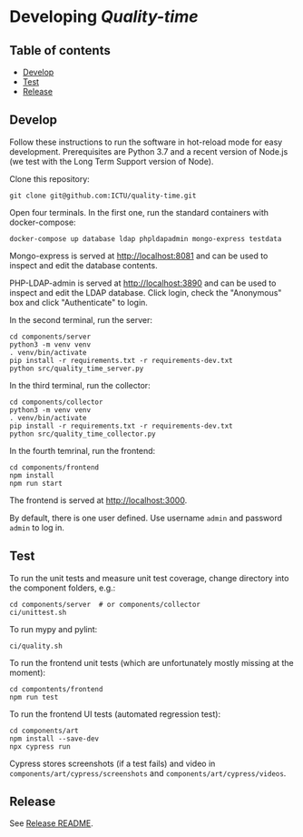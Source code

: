 # Developing *Quality-time*

## Table of contents

- [Develop](#develop)
- [Test](#test)
- [Release](#release)

## Develop

Follow these instructions to run the software in hot-reload mode for easy development. Prerequisites are Python 3.7 and a recent version of Node.js (we test with the Long Term Support version of Node).

Clone this repository:

```console
git clone git@github.com:ICTU/quality-time.git
```

Open four terminals. In the first one, run the standard containers with docker-compose:

```console
docker-compose up database ldap phpldapadmin mongo-express testdata
```

Mongo-express is served at [http://localhost:8081](http://localhost:8081) and can be used to inspect and edit the database contents.

PHP-LDAP-admin is served at [http://localhost:3890](http://localhost:3890) and can be used to inspect and edit the LDAP database. Click login, check the "Anonymous" box and click "Authenticate" to login.

In the second terminal, run the server:

```console
cd components/server
python3 -m venv venv
. venv/bin/activate
pip install -r requirements.txt -r requirements-dev.txt
python src/quality_time_server.py
```

In the third terminal, run the collector:

```console
cd components/collector
python3 -m venv venv
. venv/bin/activate
pip install -r requirements.txt -r requirements-dev.txt
python src/quality_time_collector.py
```

In the fourth temrinal, run the frontend:

```console
cd components/frontend
npm install
npm run start
```

The frontend is served at [http://localhost:3000](http://localhost:3000).

By default, there is one user defined. Use username `admin` and password `admin` to log in.

## Test

To run the unit tests and measure unit test coverage, change directory into the component folders, e.g.:

```console
cd components/server  # or components/collector
ci/unittest.sh
```

To run mypy and pylint:

```console
ci/quality.sh
```

To run the frontend unit tests (which are unfortunately mostly missing at the moment):

```console
cd compontents/frontend
npm run test
```

To run the frontend UI tests (automated regression test):

```console
cd components/art
npm install --save-dev
npx cypress run
```

Cypress stores screenshots (if a test fails) and video in `components/art/cypress/screenshots` and `components/art/cypress/videos`.

## Release

See [Release README](../ci/README.md).
